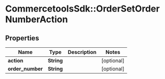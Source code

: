 # CommercetoolsSdk::OrderSetOrderNumberAction

## Properties
Name | Type | Description | Notes
------------ | ------------- | ------------- | -------------
**action** | **String** |  | [optional] 
**order_number** | **String** |  | [optional] 

